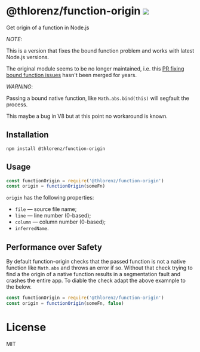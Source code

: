 # @thlorenz/function-origin [![](https://github.com/thlorenz/function-origin/workflows/Node%20CI/badge.svg?branch=master)](https://github.com/thlorenz/function-origin/actions)

Get origin of a function in Node.js

_NOTE_:

This is a version that fixes the bound function problem and works with latest Node.js versions.

The original module seems to be no longer maintained, i.e. this [PR fixing bound function
issues](https://github.com/vkurchatkin/function-origin/pull/8) hasn't been merged for years.


_WARNING_:

Passing a bound native function, like `Math.abs.bind(this)` will segfault the process.

This maybe a bug in V8 but at this point no workaround is known.

## Installation

```
npm install @thlorenz/function-origin
```

## Usage

```js
const functionOrigin = require('@thlorenz/function-origin')
const origin = functionOrigin(someFn)
```

`origin` has the following properties:

 - `file` — source file name;
 - `line` — line number (0-based);
 - `column` — column number (0-based);
 - `inferredName`.

## Performance over Safety

By default function-origin checks that the passed function is not a native function like
`Math.abs` and throws an error if so.
Without that check trying to find a the origin of a native function results in a segmentation
fault and crashes the entire app. To diable the check adapt the above examnple to the below.

```js
const functionOrigin = require('@thlorenz/function-origin')
const origin = functionOrigin(someFn, false)
```

# License

MIT
